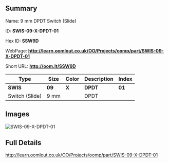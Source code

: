 

## Summary
 
Name: 9 mm DPDT Switch (Slide)

ID: __SWIS-09-X-DPDT-01__

Hex ID: __SSW9D__

WebPage: __http://learn.oomlout.co.uk/OO/Projects/oomp/part/SWIS-09-X-DPDT-01__

Short URL: __http://oom.lt/SSW9D__


| Type   | Size   | Color   | Description   | Index   |    
| ----- | ------   | ------   | -----   | ----   |    
| __SWIS__   					| __09__   					| __X__    						| __DPDT__    					| __01__ |    
| Switch (Slide)		| 9 mm	| 		| DPDT	| 	|

## Images
![SWIS-09-X-DPDT-01](http://oomlout.com/oomp-gen/parts/SWIS-09-X-DPDT-01/SWIS-09-X-DPDT-01_420.jpg)

## Full Details

 http://learn.oomlout.co.uk/OO/Projects/oomp/part/SWIS-09-X-DPDT-01

